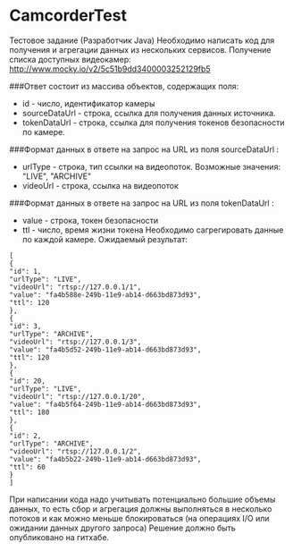 # CamcorderTest
Тестовое задание (Разработчик Java)
Необходимо написать код для получения и агрегации данных из нескольких сервисов.
Получение списка доступных видеокамер:
http://www.mocky.io/v2/5c51b9dd3400003252129fb5

###Ответ состоит из массива объектов, содержащих поля:

* id - число, идентификатор камеры
* sourceDataUrl - строка, ссылка для получения данных источника.
* tokenDataUrl - строка, ссылка для получения токенов безопасности по камере.

###Формат данных в ответе на запрос на URL из поля sourceDataUrl :

* urlType - строка, тип ссылки на видеопоток. Возможные значения: "LIVE",
"ARCHIVE"
* videoUrl - строка, ссылка на видеопоток

###Формат данных в ответе на запрос на URL из поля tokenDataUrl :

* value - строка, токен безопасности
* ttl - число, время жизни токена
Необходимо сагрегировать данные по каждой камере. Ожидаемый результат:
```
[
{
"id": 1,
"urlType": "LIVE",
"videoUrl": "rtsp://127.0.0.1/1",
"value": "fa4b588e-249b-11e9-ab14-d663bd873d93",
"ttl": 120
},
{
"id": 3,
"urlType": "ARCHIVE",
"videoUrl": "rtsp://127.0.0.1/3",
"value": "fa4b5d52-249b-11e9-ab14-d663bd873d93",
"ttl": 120
},
{
"id": 20,
"urlType": "LIVE",
"videoUrl": "rtsp://127.0.0.1/20",
"value": "fa4b5f64-249b-11e9-ab14-d663bd873d93",
"ttl": 180
},
{
"id": 2,
"urlType": "ARCHIVE",
"videoUrl": "rtsp://127.0.0.1/2",
"value": "fa4b5b22-249b-11e9-ab14-d663bd873d93",
"ttl": 60
}
]
```
При написании кода надо учитывать потенциально большие объемы данных, то есть сбор
и агрегация должны выполняться в несколько потоков и как можно меньше блокироваться
(на операциях I/O или ожидании данных другого запроса)
Решение должно быть опубликовано на гитхабе.